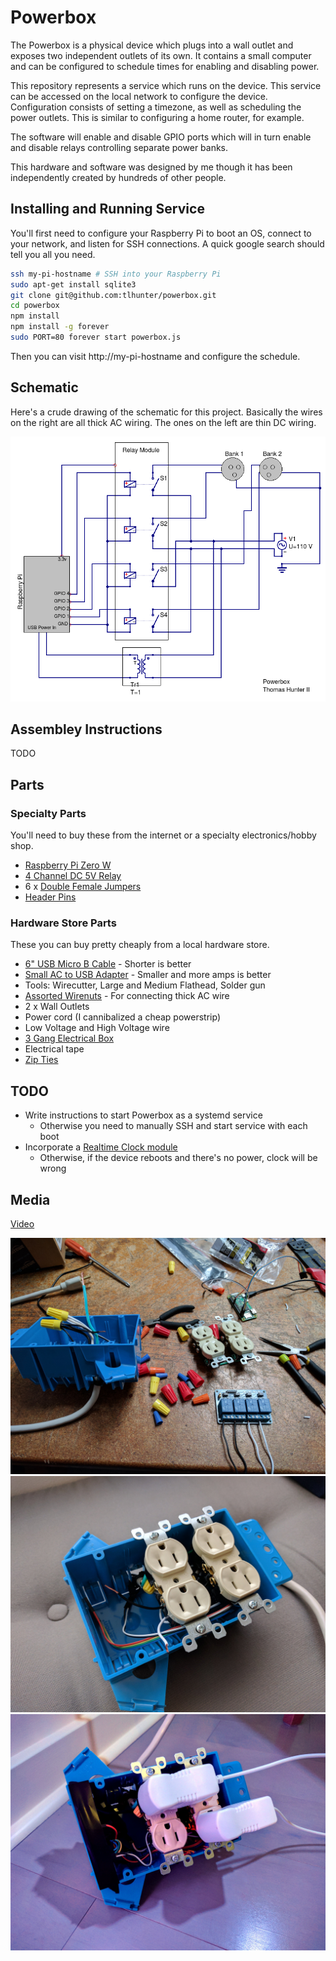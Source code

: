 # Powerbox

The Powerbox is a physical device which plugs into a wall outlet and exposes two independent outlets of its own. It contains a small computer and can be configured to schedule times for enabling and disabling power.

This repository represents a service which runs on the device. This service can be accessed on the local network to configure the device. Configuration consists of setting a timezone, as well as scheduling the power outlets. This is similar to configuring a home router, for example.

The software will enable and disable GPIO ports which will in turn enable and disable relays controlling separate power banks.

This hardware and software was designed by me though it has been independently created by hundreds of other people.

## Installing and Running Service

You'll first need to configure your Raspberry Pi to boot an OS, connect to your network, and listen for SSH connections. A quick google search should tell you all you need.

```bash
ssh my-pi-hostname # SSH into your Raspberry Pi
sudo apt-get install sqlite3
git clone git@github.com:tlhunter/powerbox.git
cd powerbox
npm install
npm install -g forever
sudo PORT=80 forever start powerbox.js
```

Then you can visit http://my-pi-hostname and configure the schedule.

## Schematic

Here's a crude drawing of the schematic for this project. Basically the wires on the right are all thick AC wiring. The ones on the left are thin DC wiring.

![Schematic](pictures/schematic.png)

## Assembley Instructions

TODO

## Parts

### Specialty Parts

You'll need to buy these from the internet or a specialty electronics/hobby shop.

* [Raspberry Pi Zero W](https://www.adafruit.com/product/3400?gclid=CPXflp-zk9QCFYGUfgod3toCsQ)
* [4 Channel DC 5V Relay](http://amzn.to/2qwNolk)
* 6 x [Double Female Jumpers](http://amzn.to/2qsEAxx)
* [Header Pins](http://amzn.to/2rcUtLR)

### Hardware Store Parts

These you can buy pretty cheaply from a local hardware store.

* [6" USB Micro B Cable](http://amzn.to/2qvXbZB) - Shorter is better
* [Small AC to USB Adapter](http://amzn.to/2qvT9AB) - Smaller and more amps is better
* Tools: Wirecutter, Large and Medium Flathead, Solder gun
* [Assorted Wirenuts](http://amzn.to/2rd8FEs) - For connecting thick AC wire
* 2 x Wall Outlets
* Power cord (I cannibalized a cheap powerstrip)
* Low Voltage and High Voltage wire
* [3 Gang Electrical Box](http://www.homedepot.com/p/3-Gang-44-cu-in-New-Work-Box-B344AB/100404028)
* Electrical tape
* [Zip Ties](http://amzn.to/2rdab9B)

## TODO

* Write instructions to start Powerbox as a systemd service
  * Otherwise you need to manually SSH and start service with each boot
* Incorporate a [Realtime Clock module](http://amzn.to/2s4GB4g)
  * Otherwise, if the device reboots and there's no power, clock will be wrong

## Media

[Video](https://vimeo.com/216466897)

![Parts](./pictures/1-parts.jpg)
![Encloser](./pictures/2-enclosure.jpg)
![Assembled](./pictures/3-assembled.jpg)
